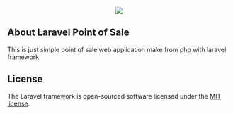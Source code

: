 <p align="center"><img src="https://laravel.com/assets/img/components/logo-laravel.svg"></p>

## About Laravel Point of Sale
This is just simple point of sale web application make from php with laravel framework

## License

The Laravel framework is open-sourced software licensed under the [MIT license](http://opensource.org/licenses/MIT).
